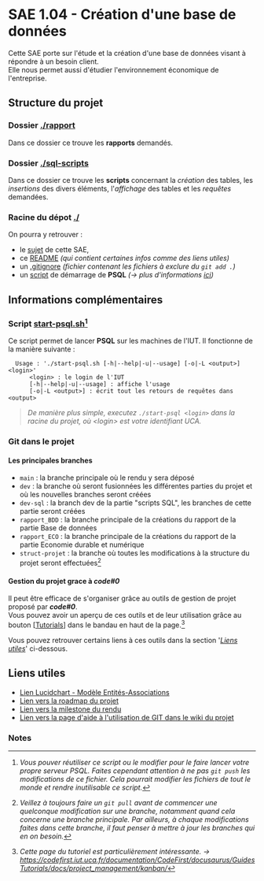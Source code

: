 # SAE 1.04 - Création d'une base de données
Cette SAE porte sur l'étude et la création d'une base de données visant à répondre à un besoin client.  
Elle nous permet aussi d'étudier l'environnement économique de l'entreprise.



## Structure du projet

### Dossier [./rapport](rapports)
Dans ce dossier ce trouve les **rapports** demandés.

### Dossier [./sql-scripts](sql-scripts)
Dans ce dossier ce trouve les **scripts** concernant la *création* des tables, les *insertions* des divers éléments, l'*affichage* des tables et les *requêtes* demandées.

### Racine du dépot [./](./)
On pourra y retrouver :
  * le [sujet](./sae1.04_sujet.pdf) de cette SAE, 
  * ce [README](./README.md) *(qui contient certaines infos comme des liens utiles)*
  * un [.gitignore](./.gitignore) *(fichier contenant les fichiers à exclure du `git add .`)*
  * un [script](./start-psql.sh) de démarrage de **PSQL** *(-> plus d'informations [ici](#script-start-psql-sh-start-psql-sh-1))*



## Informations complémentaires

### Script [start-psql.sh](./start-psql.sh)[^1]
Ce script permet de lancer **PSQL** sur les machines de l'IUT. Il fonctionne de la manière suivante : 
```
  Usage : './start-psql.sh [-h|--help|-u|--usage] [-o|-L <output>] <login>' 
      <login> : le login de l'IUT                                           
      [-h|--help|-u|--usage] : affiche l'usage                              
      [-o|-L <output>] : écrit tout les retours de requêtes dans <output>    
```
> *De manière plus simple, executez `./start-psql <login>` dans la racine du projet, où *\<login>* est votre identifiant UCA.*

### Git dans le projet

#### Les principales branches
  * `main` : la branche principale où le rendu y sera déposé
  * `dev` : la branche où seront fusionnées les différentes parties du projet et où les nouvelles branches seront créées
  * `dev-sql` : la branch dev de la partie "scripts SQL", les branches de cette partie seront créées
  * `rapport_BDD` : la branche principale de la créations du rapport de la partie Base de données
  * `rapport_ECO` : la branche principale de la créations du rapport de la partie Economie durable et numérique
  * `struct-projet` : la branche où toutes les modifications à la structure du projet seront effectuées[^2]

#### Gestion du projet grace à *code\#0*
Il peut être efficace de s'organiser grâce au outils de gestion de projet proposé par ***code\#0***.  
Vous pouvez avoir un aperçu de ces outils et de leur utilisation grâce au bouton \[[Tutorials](https://codefirst.iut.uca.fr/documentation/CodeFirst/docusaurus/GuidesTutorials/)\] dans le bandau en haut de la page.[^3]

Vous pouvez retrouver certains liens à ces outils dans la section '*[Liens utiles](#liens-utiles)*' ci-dessous.


## Liens utiles

* [Lien Lucidchart - Modèle Entités-Associations](https://sg.app.lucidchart.com/uni/ls/click?upn=iVTT-2Fpq7gkkDxN5WGuJTwlaOJDS9CRXuWWJ-2FtluujEgs8B6mNvAhAsDkWK3ycsMwXx86xxiyPW4IzhUrR84FTJpWGReqSSd30yyKOkwCZ-2BqmKm2b9Vnta0dF6fGV6V0AESLlSg7nhwOYo9eXvmQpCpUqv0Wdn8PG1-2BFlDdrtEDUe8OzSUQYBYUT0q0UferZopFVP_nx1QKxP5K9TFoBZ-2Fz3K-2FiJoAJR6vcAtQAak936vqYU146GpopD274CJkrB08KsKh192jue7-2Fb3Sshha9Sk9BQDdKqik6zSLvF2ufo-2FyEUC68lP0jyftzf-2F7n91-2BZJhTv7EeI-2Fxb7Npu5vLp20-2BXmF57Xkv9yYHeRJmgeWc3YXXiZJq3oYHl-2Fn1dVdP3EtsEn9edl6npJXWmcuRqhdKrlbmWCJS3d13YbDYyq3fLGkx4ITydSLd-2BZCro8GLkwI9GfrtimE-2B-2B51XTGwUc0tDGCdoRBVBzak0w8WbkZjIv3MaO0zfgfR9lVW-2ByvGsXEVqu5U1KH5esX9FfRuikgvSrSSjS9UqeOdqZ5CyoGhPSvsjZBC22OdirJbi8RhQ7iwAJ6upLMHafWRv9ap56zi4oueYnyjAwbIZ-2FRPwshSLVAEONEsmQf8JBeq7wAke8K6B-2F1uJcmBhCiMhjcfZerf-2Biik1SYmplzuqBvR7aWt0sh936EAI-2Bxuyg3TXkNn1wkunUgII1OemooLm-2BdR3rZE7q8lGqkS8tpEpd-2FdPuyd0vT9S8dkZkEqYXOfeaF2kI5JINF9A8ZSXzHrZ1DIj5c2XF469S6QWbRah8ZCpwjFz3ER2swiIpZJVrpO8NYDECKjLVe
)
* [Lien vers la roadmap du projet](https://codefirst.iut.uca.fr/git/BAAM/SAE-1.04/projects/88)
* [Lien vers la milestone du rendu](https://codefirst.iut.uca.fr/git/BAAM/SAE-1.04/milestone/47)
* [Lien vers la page d'aide à l'utilisation de GIT dans le wiki du projet](https://codefirst.iut.uca.fr/git/BAAM/SAE-1.04/wiki/Utilisation-de-GIT)



### Notes

[^1]: *Vous pouver réutiliser ce script ou le modifier pour le faire lancer votre propre serveur PSQL. Faites cependant attention à ne pas `git push` les modifications de ce fichier. Cela pourrait modifier les fichiers de tout le monde et rendre inutilisable ce script.*
[^2]: *Veillez à toujours faire un `git pull` avant de commencer une quelconque modification sur une branche, notamment quand cela concerne une branche principale. Par ailleurs, à chaque modifications faites dans cette branche, il faut penser à mettre à jour les branches qui en on besoin.*
[^3]: *Cette page du tutoriel est particulièrement intéressante. -> https://codefirst.iut.uca.fr/documentation/CodeFirst/docusaurus/GuidesTutorials/docs/project_management/kanban/*